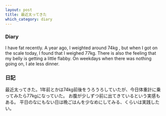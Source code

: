 ```yaml
---
layout: post
title: 最近太ってきた
which_category: diary
---
```


### Diary
I have fat recently. 
A year ago, I weighted around 74kg , but when I got on the scale today, I found that I weighed 77kg.
There is also the feeling that my belly is getting a little flabby.
On weekdays when there was nothing going on, I ate less dinner.

### 日記
最近太ってきた。1年前とかは74kg前後をうろうろしていたが、今日体重計に乗ってみたら77kgになっていた。
お腹が少しずつ前に出てきているという実感もある。
平日のなにもない日は晩ごはんを少なめにしてみる、くらいは実践したい。